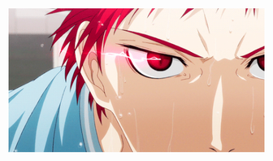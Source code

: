 



<div align="center"><img src="https://github.com/rh1za/rh1za/blob/main/01baeff76f50e951df071d7c94304563 (1).gif?raw=true"/></div>
